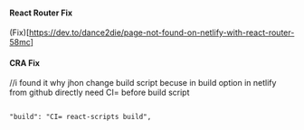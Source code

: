 #### React Router Fix

(Fix)[https://dev.to/dance2die/page-not-found-on-netlify-with-react-router-58mc]

#### CRA Fix
//i found it why jhon change build script becuse in build option in netlify from github directly need CI= before build script
```

"build": "CI= react-scripts build",

```
